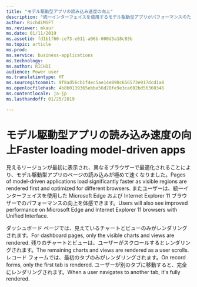 ```yaml
---
title: "モデル駆動型アプリの読み込み速度の向上"
description: "統一インターフェイスを使用するモデル駆動型アプリがパフォーマンスのために最適化されました"
author: RichdiMSFT
ms.reviewer: mkaur
ms.date: 01/11/2019
ms.assetid: fd1b1f60-ce73-e811-a96b-000d3a18c83b
ms.topic: article
ms.prod: 
ms.service: business-applications
ms.technology: 
ms.author: RICHDI
audience: Power user
ms.translationtype: HT
ms.sourcegitcommit: 9f8ad56cb1f4ec5ae14e890c656573e917dcd1a8
ms.openlocfilehash: 4b8b0139365ebbe56d28fe9e3ca602bd56360346
ms.contentlocale: ja-jp
ms.lasthandoff: 01/25/2019

---
```

# <a name="faster-loading-model-driven-apps"></a><span data-ttu-id="47da0-103">モデル駆動型アプリの読み込み速度の向上</span><span class="sxs-lookup"><span data-stu-id="47da0-103">Faster loading model-driven apps</span></span>




<span data-ttu-id="47da0-104">見えるリージョンが最初に表示され、異なるブラウザーで最適化されることにより、モデル駆動型アプリのページの読み込みが極めて速くなりました。</span><span class="sxs-lookup"><span data-stu-id="47da0-104">Pages of model-driven applications load significantly faster as visible regions are rendered first and optimized for different browsers.</span></span> <span data-ttu-id="47da0-105">またユーザーは、統一インターフェイスを使用した Microsoft Edge および Internet Explorer 11 ブラウザーでのパフォーマンスの向上を体感できます。</span><span class="sxs-lookup"><span data-stu-id="47da0-105">Users will also see improved performance on Microsoft Edge and Internet Explorer 11 browsers with Unified Interface.</span></span> 

<span data-ttu-id="47da0-106">ダッシュボード ページでは、見えているチャートとビューのみがレンダリングされます。</span><span class="sxs-lookup"><span data-stu-id="47da0-106">For dashboard pages, only the visible charts and views are rendered.</span></span> <span data-ttu-id="47da0-107">残りのチャートとビューは、ユーザーがスクロールするとレンダリングされます。</span><span class="sxs-lookup"><span data-stu-id="47da0-107">The remaining charts and views are rendered as a user scrolls.</span></span> <span data-ttu-id="47da0-108">レコード フォームでは、最初のタブのみがレンダリングされます。</span><span class="sxs-lookup"><span data-stu-id="47da0-108">On record forms, only the first tab is rendered.</span></span> <span data-ttu-id="47da0-109">ユーザーが別のタブに移動すると、完全にレンダリングされます。</span><span class="sxs-lookup"><span data-stu-id="47da0-109">When a user navigates to another tab, it's fully rendered.</span></span>
